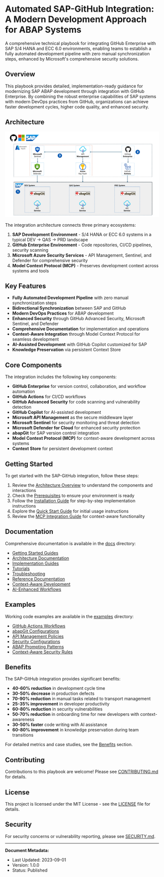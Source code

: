 # Automated SAP-GitHub Integration: A Modern Development Approach for ABAP Systems

A comprehensive technical playbook for integrating GitHub Enterprise with SAP S/4 HANA and ECC 6.0 environments, enabling teams to establish a fully automated development pipeline with zero manual synchronization steps, enhanced by Microsoft's comprehensive security solutions.

## Overview

This playbook provides detailed, implementation-ready guidance for modernizing SAP ABAP development through integration with GitHub Enterprise. By combining the robust enterprise capabilities of SAP systems with modern DevOps practices from GitHub, organizations can achieve faster development cycles, higher code quality, and enhanced security.

## Architecture

![SAP-GitHub Integration Architecture](./assets/images/architecture/Playbook-Architecture-Diagram.png)

The integration architecture connects three primary ecosystems:
1. **SAP Development Environment** - S/4 HANA or ECC 6.0 systems in a typical DEV → QAS → PRD landscape
2. **GitHub Enterprise Environment** - Code repositories, CI/CD pipelines, security scanning
3. **Microsoft Azure Security Services** - API Management, Sentinel, and Defender for comprehensive security
4. **Model Context Protocol (MCP)** - Preserves development context across systems and tools

## Key Features

- **Fully Automated Development Pipeline** with zero manual synchronization steps
- **Bidirectional Synchronization** between SAP and GitHub
- **Modern DevOps Practices** for ABAP development
- **Enhanced Security** through GitHub Advanced Security, Microsoft Sentinel, and Defender
- **Comprehensive Documentation** for implementation and operations
- **Context-Aware Integration** through Model Context Protocol for seamless development
- **AI-Assisted Development** with GitHub Copilot customized for SAP
- **Knowledge Preservation** via persistent Context Store

## Core Components

The integration includes the following key components:

- **GitHub Enterprise** for version control, collaboration, and workflow automation
- **GitHub Actions** for CI/CD workflows
- **GitHub Advanced Security** for code scanning and vulnerability detection
- **GitHub Copilot** for AI-assisted development
- **Microsoft API Management** as the secure middleware layer
- **Microsoft Sentinel** for security monitoring and threat detection
- **Microsoft Defender for Cloud** for enhanced security protection
- **abapGit** for SAP version control integration
- **Model Context Protocol (MCP)** for context-aware development across systems
- **Context Store** for persistent development context

## Getting Started

To get started with the SAP-GitHub integration, follow these steps:

1. Review the [Architecture Overview](docs/architecture/overview.md) to understand the components and interactions
2. Check the [Prerequisites](docs/getting-started/prerequisites.md) to ensure your environment is ready
3. Follow the [Installation Guide](docs/getting-started/installation.md) for step-by-step implementation instructions
4. Explore the [Quick Start Guide](docs/getting-started/quick-start.md) for initial usage instructions
5. Review the [MCP Integration Guide](docs/architecture/mcp-integration.md) for context-aware functionality

## Documentation

Comprehensive documentation is available in the [docs](./docs/) directory:

- [Getting Started Guides](./docs/getting-started/)
- [Architecture Documentation](./docs/architecture/)
- [Implementation Guides](./docs/implementation/)
- [Tutorials](./docs/tutorials/)
- [Troubleshooting](./docs/troubleshooting/)
- [Reference Documentation](./docs/reference/)
- [Context-Aware Development](./docs/development/)
- [AI-Enhanced Workflows](./docs/implementation/github-copilot-setup.md)

## Examples

Working code examples are available in the [examples](./examples/) directory:

- [GitHub Actions Workflows](./examples/github-actions/sample-workflow.yml)
- [abapGit Configurations](./examples/abapgit-config/sample-config.xml)
- [API Management Policies](./examples/apim-configs/sample-policy.xml)
- [Security Configurations](./examples/security/defender/sample-policy.json)
- [ABAP Prompting Patterns](./examples/copilot-prompts/abap-patterns.md)
- [Context-Aware Security Rules](./examples/security/sentinel/context-aware-rules.kql)

## Benefits

The SAP-GitHub integration provides significant benefits:

- **40-60% reduction** in development cycle time
- **30-50% decrease** in production defects
- **70-90% reduction** in manual tasks related to transport management
- **25-35% improvement** in developer productivity
- **60-80% reduction** in security vulnerabilities
- **50-70% reduction** in onboarding time for new developers with context-awareness
- **30-50% faster** code writing with AI assistance
- **60-80% improvement** in knowledge preservation during team transitions

For detailed metrics and case studies, see the [Benefits](./docs/benefits/) section.

## Contributing

Contributions to this playbook are welcome! Please see [CONTRIBUTING.md](./CONTRIBUTING.md) for details.

## License

This project is licensed under the MIT License - see the [LICENSE](./LICENSE) file for details.

## Security

For security concerns or vulnerability reporting, please see [SECURITY.md](./SECURITY.md).

---

**Document Metadata:**
- Last Updated: 2023-09-01
- Version: 1.0.0
- Status: Published